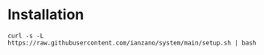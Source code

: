 # Installation

    curl -s -L https://raw.githubusercontent.com/ianzano/system/main/setup.sh | bash
